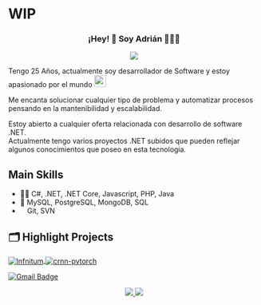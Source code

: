# WIP
<p align="center" width="200">
   <h3 align="center">¡Hey! 👋 Soy Adrián 👨🏻‍💻</h3>
</p>

<p align="center">
  <a href="https://skillicons.dev">
    <img src="https://skillicons.dev/icons?i=cs,dotnet,git,js,jquery,html,css,mysql,nodejs,php,java,postman,py,bash)(https://skillicons.dev" />
  </a>
</p>
<p>
Tengo 25 Años, actualmente soy desarrollador de Software y estoy apasionado por el mundo <image src="https://raw.githubusercontent.com/iperfectfurius/iperfectfurius/main/img/.NET_logo.svg" width="24" height="24"/><p>

Me encanta solucionar cualquier tipo de problema y automatizar procesos pensando en la mantenibilidad y escalabilidad.

Estoy abierto a cualquier oferta relacionada con desarrollo de software .NET.
<br>
Actualmente tengo varios proyectos .NET subidos que pueden reflejar algunos conocimientos que poseo en esta tecnologia.

## Main Skills
- 👨‍💻 C#, .NET, .NET Core, Javascript, PHP, Java
- 💽 MySQL, PostgreSQL, MongoDB, SQL
- <image src="https://raw.githubusercontent.com/iperfectfurius/iperfectfurius/main/img/cv.svg" width="10" height="10"/> Git, SVN
 

## 🗂️ Highlight Projects

<a href="https://github.com/iperfectfurius/Infinitum">
  <img align="center" src="https://github-readme-stats.vercel.app/api/pin/?username=iperfectfurius&repo=Infinitum&show_icons=true&line_height=27&title_color=6aa6f8&text_color=8a919a&icon_color=6aa6f8&bg_color=22272e" alt="Infnitum" />
</a>

<a href="https://github.com/iperfectfurius/EasyConfig">
  <img align="center" src="https://github-readme-stats.vercel.app/api/pin/?username=iperfectfurius&repo=EasyConfig&show_icons=true&line_height=27&title_color=6aa6f8&text_color=8a919a&icon_color=6aa6f8&bg_color=22272e" alt="crnn-pytorch" />
</a>

<br>

[![Gmail Badge](https://img.shields.io/badge/-adriagtrias@gmail.com-d14836?style=flat-square&logo=Gmail&logoColor=white&link=mailto:adriagtrias@gmail.com)](mailto:adriagtrias@gmail.com)

<p align="center">
  <a href="https://github.com/anuraghazra/anuraghazra.github.io">
    <img  src="https://github-readme-stats-ep0w25z1v-iperfectfurius.vercel.app/api?username=iperfectfurius&show_icons=true&theme=radical">
    <img src="https://github-readme-stats-ep0w25z1v-iperfectfurius.vercel.app/api/top-langs?username=iperfectfurius&theme=radical&layout=compact&hide=html,css&exclude_repo=Project_TFG,Servidor,wordpress-Test,Databases&langs_count=8">
  </a>
</p>